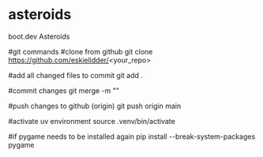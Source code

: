 # asteroids
boot.dev Asteroids

#git commands
#clone from github
git clone https://github.com/eskielidder/<your_repo>

#add all changed files to commit
git add .

#commit changes
git merge -m "<commit comment>"

#push changes to github (origin)
git push origin main

#activate uv environment
source .venv/bin/activate

#if pygame needs to be installed again
pip install --break-system-packages pygame

